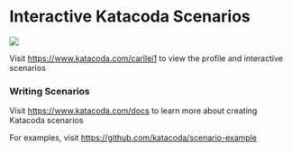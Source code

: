 # Interactive Katacoda Scenarios

[![](http://shields.katacoda.com/katacoda/carllei1/count.svg)](https://www.katacoda.com/carllei1 "Get your profile on Katacoda.com")

Visit https://www.katacoda.com/carllei1 to view the profile and interactive scenarios

### Writing Scenarios
Visit https://www.katacoda.com/docs to learn more about creating Katacoda scenarios

For examples, visit https://github.com/katacoda/scenario-example

